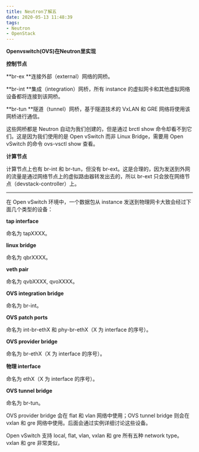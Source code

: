 ```yaml
---
title: Neutron了解五
date: 2020-05-13 11:48:39
tags: 
- Neutron 
- OpenStack
---
```




**Openvswitch(OVS)在Neutron里实现**

**控制节点**

**br-ex
**连接外部（external）网络的网桥。



**br-int
**集成（integration）网桥，所有 instance 的虚拟网卡和其他虚拟网络设备都将连接到该网桥。



**br-tun
**隧道（tunnel）网桥，基于隧道技术的 VxLAN 和 GRE 网络将使用该网桥进行通信。



这些网桥都是 Neutron 自动为我们创建的，但是通过 brctl show 命令却看不到它们。这是因为我们使用的是 Open vSwitch 而非 Linux Bridge，需要用 Open vSwitch 的命令 ovs-vsctl show 查看。



**计算节点**

计算节点上也有 br-int 和 br-tun，但没有 br-ext。这是合理的，因为发送到外网的流量是通过网络节点上的虚拟路由器转发出去的，所以 br-ext 只会放在网络节点（devstack-controller）上。

---



在 Open vSwitch 环境中，一个数据包从 instance 发送到物理网卡大致会经过下面几个类型的设备：



**tap interface**

命名为 tapXXXX。



**linux bridge**

命名为 qbrXXXX。



**veth pair**

命名为 qvbXXXX, qvoXXXX。



**OVS integration bridge**

命名为 br-int。



**OVS patch ports**

命名为 int-br-ethX 和 phy-br-ethX（X 为 interface 的序号）。



**OVS provider bridge**

命名为 br-ethX（X 为 interface 的序号）。



**物理 interface**

命名为 ethX（X 为 interface 的序号）。



**OVS tunnel bridge**

命名为 br-tun。



OVS provider bridge 会在 flat 和 vlan 网络中使用；OVS tunnel bridge 则会在 vxlan 和 gre 网络中使用。后面会通过实例详细讨论这些设备。



Open vSwitch 支持 local, flat, vlan, vxlan 和 gre 所有五种 network type。vxlan 和 gre 非常类似，